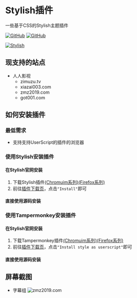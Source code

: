 # Stylish插件
一些基于CSS的Stylish主题插件

<a href="https://github.com/wherewhere/Stylish/blob/master/LICENSE"><img alt="GitHub" src="https://img.shields.io/github/license/wherewhere/Stylish.svg?label=License&style=flat-square"></a>
<a href="https://github.com/wherewhere/Stylish/issues"><img alt="GitHub" src="https://img.shields.io/github/issues/wherewhere/Stylish.svg?label=Issues&style=flat-square"></a>

<a href="https://userstyles.org/users/877108"><img alt="Stylish" src="https://img.shields.io/badge/download-magenta.svg?label=Stylish&logo=slides&style=for-the-badge"></a>

## 现支持的站点
 - 人人影视
   - zimuzu.tv
   - xiazai003.com
   - zmz2019.com
   - got001.com

## 如何安装插件
### 最低需求
 - 支持支持UserScript的插件的浏览器
### 使用Stylish安装插件
#### 在Stylish官网安装
1. 下载Stylish插件[(Chromuim系列)](https://chrome.google.com/webstore/detail/stylish-custom-themes-for/fjnbnpbmkenffdnngjfgmeleoegfcffe)[(Firefox系列)](https://addons.mozilla.org/firefox/addon/stylish/)
2. 前往[插件下载页](https://userstyles.org/users/877108)，点击`"Install"`即可
#### 直接使用源码安装
### 使用Tampermonkey安装插件
#### 在Stylish官网安装
1. 下载Tampermonkey插件[(Chromuim系列)](https://chrome.google.com/webstore/detail/tampermonkey/dhdgffkkebhmkfjojejmpbldmpobfkfo)[(Firefox系列)](https://addons.mozilla.org/firefox/addon/tampermonkey/)
2. 前往[插件下载页](https://userstyles.org/users/877108)，点击`"Install style as userscript"`即可
#### 直接使用源码安装

## 屏幕截图
 - 字幕组
 ![zmz2019.com](https://userstyles.org/style_screenshots/178737_after.jpeg?r=1577952071)
